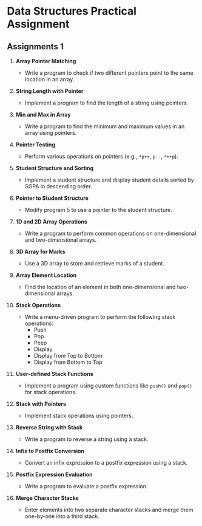 # Data Structures Practical Assignment 

## Assignments 1

1. **Array Pointer Matching**  
   - Write a program to check if two different pointers point to the same location in an array.

2. **String Length with Pointer**  
   - Implement a program to find the length of a string using pointers.

3. **Min and Max in Array**  
   - Write a program to find the minimum and maximum values in an array using pointers.

4. **Pointer Testing**  
   - Perform various operations on pointers (e.g., `*p++`, `p--`, `*++p`).

5. **Student Structure and Sorting**  
   - Implement a student structure and display student details sorted by SGPA in descending order.

6. **Pointer to Student Structure**  
   - Modify program 5 to use a pointer to the student structure.

7. **1D and 2D Array Operations**  
   - Write a program to perform common operations on one-dimensional and two-dimensional arrays.

8. **3D Array for Marks**  
   - Use a 3D array to store and retrieve marks of a student.

9. **Array Element Location**  
   - Find the location of an element in both one-dimensional and two-dimensional arrays.

10. **Stack Operations**  
    - Write a menu-driven program to perform the following stack operations:
      - Push
      - Pop
      - Peep
      - Display
      - Display from Top to Bottom
      - Display from Bottom to Top

11. **User-defined Stack Functions**  
    - Implement a program using custom functions like `push()` and `pop()` for stack operations.

12. **Stack with Pointers**  
    - Implement stack operations using pointers.

13. **Reverse String with Stack**  
    - Write a program to reverse a string using a stack.

14. **Infix to Postfix Conversion**  
    - Convert an infix expression to a postfix expression using a stack.

15. **Postfix Expression Evaluation**  
    - Write a program to evaluate a postfix expression.

16. **Merge Character Stacks**  
    - Enter elements into two separate character stacks and merge them one-by-one into a third stack.

